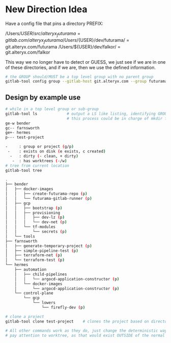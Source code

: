 # New Direction Idea

Have a config file that pins a directory PREFIX:

/Users/${USER}/src/alteryx_futurama = gitlab.com/alteryx_futurama
/Users/${USER}/dev/futurama/        = git.alteryx.com/futurama
/Users/${USER}/dev/falkor/          = git.alteryx.com/falkor

This way we no longer have to detect or GUESS, we just see if we are in one of these
directories, and if we are, then we use the defined information.

```bash
# the GROUP should/MUST be a top level group with no parent group
gitlab-tool config group --gitlab-host git.alteryx.com --group futurama --envvar GLA_TOKEN --directory ~/dev/futurama
```

## Design by example use

```bash
# while in a top level group or sub-group
gitlab-tool ls             # output a LS like listing, identifying GROUPS/PROJECTS
                           # this process could be in charge of mkdir for ALL groups at this level
ge-w bender
gc-- farnsworth
ge+- hermes
p--- test-project

-     : group or project (g/p)
 -    : exists on disk (e exists, c created)
  -   : dirty (- clean, + dirty)
   -  : has worktrees (-/w)
# tree from current location
gitlab-tool tree

.
├── bender
│   ├── docker-images
│   │   ├── create-futurama-repo (p)
│   │   └── futurama-gitlab-runner (p)
│   ├── gcp
│   │   ├── bootstrap (p)
│   │   ├── provisioning
│   │   │   ├── dev-lz (p)
│   │   │   └── dev-net (p)
│   │   └── tf-modules
│   │       └── secrets (p)
│   └── tools
├── farnsworth
│   ├── generate-temporary-project (p)
│   ├── simple-pipeline-test (p)
│   ├── terraform-net (p)
│   └── terraform-test (p)
└── hermes
    ├── automation
    │   ├── child-pipelines
    │   │   └── argocd-application-constructor (p)
    │   └── docker-images
    │       └── argocd-application-constructor (p)
    └── control-plane
        └── gcp
            └── lowers
                └── firefly-dev (p)

# clone a project
gitlab-tool clone test-project    # clones the project based on directory level (prefix/subdir depth)

# All other commands work as they do, just change the deterministic way they return details
# pay attention to worktree, as that would exist OUTSIDE of the normal directory, may have to read `.git` file to find prefix
```
